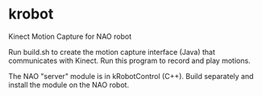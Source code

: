 krobot
======

Kinect Motion Capture for NAO robot


Run build.sh to create the motion capture interface (Java) that communicates with
Kinect. Run this program to record and play motions.

The NAO "server" module is in kRobotControl (C++). Build separately and install the
module on the NAO robot.
